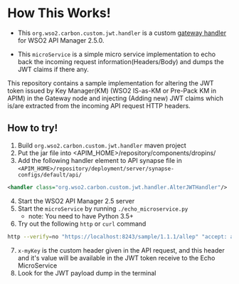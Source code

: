 # How This Works!

- This `org.wso2.carbon.custom.jwt.handler` is a custom [gateway handler](https://docs.wso2.com/display/AM250/Writing+Custom+Handlers) for WSO2 API Manager 2.5.0.

- This `microService` is a simple micro service implementation to echo back the incoming request information(Headers/Body) and dumps the JWT claims if there any.

This repository contains a sample implementation for altering the JWT token issued by Key Manager(KM) (WSO2 IS-as-KM or Pre-Pack KM in APIM) in the Gateway node and injecting (Adding new) JWT claims which is/are extracted from the incoming API request HTTP headers.

## How to try!

1. Build `org.wso2.carbon.custom.jwt.handler` maven project
2. Put the jar file into <APIM_HOME>/repository/components/dropins/
3. Add the following handler element to API synapse file in `<APIM_HOME>/repository/deployment/server/synapse-configs/default/api/`
```xml
<handler class="org.wso2.carbon.custom.jwt.handler.AlterJWTHandler"/>
```
4. Start the WSO2 API Manager 2.5 server
5. Start the `microService` by running `./echo_microservice.py`
   * note: You need to have Python 3.5+
6. Try out the following `http` or `curl` command
```bash
http --verify=no "https://localhost:8243/sample/1.1.1/allep" "accept: application/json"  "Authorization: Bearer 7bf6fe85-b61f-30f2-85d7-de535785b96b" "x-myKey: gFqxSTuvRdIuhMr8pO57Vcz0OMAa"
```

7. `x-myKey` is the custom header given in the API request, and this header and it's value will be available in the JWT token receive to the Echo MicroService
8. Look for the JWT payload dump in the terminal
